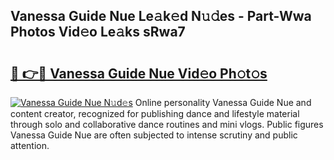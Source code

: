 ## Vanessa Guide Nue Le𝚊k𝚎d N𝚞𝚍es - Part-Wwa Photos Vid𝚎o Le𝚊ks sRwa7

# <h2><a href="http://fb7c78.evod.top/?m=Vanessa+Guide+Nue">🔗 👉🔴 Vanessa Guide Nue Vid𝚎o Ph𝚘t𝚘s</a></h2>

[![Vanessa Guide Nue N𝚞d𝚎s](https://i.imgur.com/8V9OHl7.gif)](http://fb7c78.evod.top/?m=Vanessa+Guide+Nue)
Online personality Vanessa Guide Nue and content creator, recognized for publishing dance and lifestyle material through solo and collaborative dance routines and mini vlogs. Public figures Vanessa Guide Nue are often subjected to intense scrutiny and public attention. 
